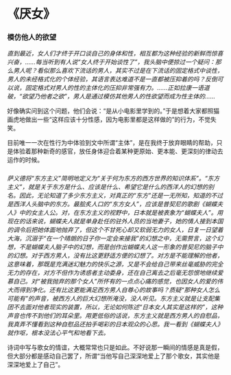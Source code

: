 # 《厌女》

### 模仿他人的欲望
*直到最近，女人们才终于开口谈自己的身体和性，相互都为这种经验的新鲜而惊喜兴奋，......每当听到有人说“女人终于开始谈性了”，我头脑中便掠过一个疑问：那么男人呢？看似那么喜欢下流话的男人，其实不过是在下流话的固定格式中谈性，男人的未经格式化的个体经验，其语言表达难道不是一直都被压抑着的吗？反倒可以说，固定格式对男人的性的主体化的压抑非常强有力。......正如拉康一语道破，“欲望乃他者之欲”，男人是通过模仿其他男人的性欲望而成为性主体的......*

好像确实问到这个问题，他们会说：“是从小电影里学到的。”于是想着大家都照猫画虎地做出一些“这样应该十分性感，因为电影里都是这样做的”的行为，不觉失笑。

目前唯一一次在性行为中体验到文中所谓“主体”，是在我终于放弃眼睛的帮助，只是体验着那种新奇的感官，放任身体迎合着某种更原始、更本能、更深刻的律动去运作的时候。

### 
*萨义德将“东方主义”简明地定义为“关于何为东方的西方世界的知识体系”。“东方主义”，就是关于东方是什么、应该是什么、希望它是什么的西洋人的幻想的别名。因此，无论知道了多少东方主义，对真正的“东方”还是一无所知，知道的不过是西洋人头脑中的东方。最脍炙人口的“东方女人”，应该是普契尼的歌剧《蝴蝶夫人》中的女主人公。对，在东方主义的视野中，日本就是被表象为“蝴蝶夫人”。用现在的话来说，蝴蝶夫人就是单身赴任的驻外人员的当地妻子，她的情人接到本国的调令后把她体面地抛弃了，但这个不甘死心却又软弱无力的女人，日复一日望着大海，沉溺于“在一个晴朗的日子你一定会来接我”的幻想之中，无需赘言，这个幻想，不是蝴蝶夫人脑子中的幻想，而是创作出蝴蝶夫人这一形象的普契尼的脑子中的幻想。对于西方男人，没有比这更舒适方便的幻想了。对方是不能理解的他者，这意味着，那既是充满迷幻魅力的快乐之源，又是不会给自己带来丝毫威胁的完全无力的存在，对方不但作为诱惑者主动委身，还在自己离去之后毫无怨恨地继续爱慕自己。对“被我抛弃的那个女人”所怀有的一点点心痛的感觉，也因女人的爱的伟大而得到净化。还有比这更能满足西方男人自尊心的故事吗？质疑“那种女人怎么可能有”的声音，被西方人的巨大幻想所淹没，没人听见。东方主义就是让支配集团不去面对他者现实的装置，所以，无论如何陈述“日本女人其实是这样的”，这种声音也传不到他们的耳朵里。用更低俗的话说，东方主义就是西方男人的自慰品，我真弄不懂看到这种自慰品还拍手喝彩的日本观众的心思。我一看到《蝴蝶夫人》就作呕，根本没法心平气和地看下去。*

诗词中写与歌女的情谊，大概常常也只是如此。不好说那一瞬间的情感是真是假，但大部分都是感动自己罢了，所谓“当他写自己深深地爱上了那个歌女，其实他是深深地爱上了自己”。